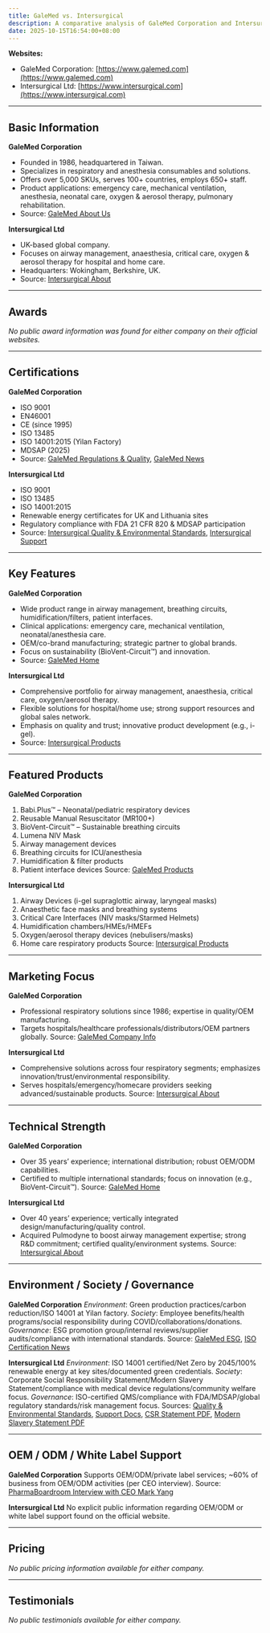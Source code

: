 ```yaml
---
title: GaleMed vs. Intersurgical
description: A comparative analysis of GaleMed Corporation and Intersurgical Ltd, two leading companies in the medical device industry specializing in respiratory and anesthesia products.
date: 2025-10-15T16:54:00+08:00
---
```


**Websites:**
- GaleMed Corporation: [https://www.galemed.com](https://www.galemed.com)
- Intersurgical Ltd: [https://www.intersurgical.com](https://www.intersurgical.com)

---

## Basic Information

**GaleMed Corporation**
- Founded in 1986, headquartered in Taiwan.
- Specializes in respiratory and anesthesia consumables and solutions.
- Offers over 5,000 SKUs, serves 100+ countries, employs 650+ staff.
- Product applications: emergency care, mechanical ventilation, anesthesia, neonatal care, oxygen & aerosol therapy, pulmonary rehabilitation.
- Source: [GaleMed About Us](https://www.galemed.com/en/company/about-us)

**Intersurgical Ltd**
- UK-based global company.
- Focuses on airway management, anaesthesia, critical care, oxygen & aerosol therapy for hospital and home care.
- Headquarters: Wokingham, Berkshire, UK.
- Source: [Intersurgical About](https://www.intersurgical.com)

---

## Awards

*No public award information was found for either company on their official websites.*

---

## Certifications

**GaleMed Corporation**
- ISO 9001
- EN46001
- CE (since 1995)
- ISO 13485
- ISO 14001:2015 (Yilan Factory)
- MDSAP (2025)
- Source: [GaleMed Regulations & Quality](https://www.galemed.com/en/company/regulations-quality), [GaleMed News](https://www.galemed.com/en/news)

**Intersurgical Ltd**
- ISO 9001
- ISO 13485
- ISO 14001:2015
- Renewable energy certificates for UK and Lithuania sites
- Regulatory compliance with FDA 21 CFR 820 & MDSAP participation
- Source: [Intersurgical Quality & Environmental Standards](https://www.intersurgical.com/info/quality-environmental-standards), [Intersurgical Support](https://www.intersurgical.com/support)

---

## Key Features

**GaleMed Corporation**
- Wide product range in airway management, breathing circuits, humidification/filters, patient interfaces.
- Clinical applications: emergency care, mechanical ventilation, neonatal/anesthesia care.
- OEM/co-brand manufacturing; strategic partner to global brands.
- Focus on sustainability (BioVent-Circuit™) and innovation.
- Source: [GaleMed Home](https://www.galemed.com)

**Intersurgical Ltd**
- Comprehensive portfolio for airway management, anaesthesia, critical care, oxygen/aerosol therapy.
- Flexible solutions for hospital/home use; strong support resources and global sales network.
- Emphasis on quality and trust; innovative product development (e.g., i-gel).
- Source: [Intersurgical Products](https://www.intersurgical.com/products)

---

## Featured Products

**GaleMed Corporation**
1. Babi.Plus™ – Neonatal/pediatric respiratory devices
2. Reusable Manual Resuscitator (MR100+)
3. BioVent-Circuit™ – Sustainable breathing circuits
4. Lumena NIV Mask
5. Airway management devices
6. Breathing circuits for ICU/anesthesia
7. Humidification & filter products
8. Patient interface devices
Source: [GaleMed Products](https://www.galemed.com/en/product-cate-first/breathing-circuit)

**Intersurgical Ltd**
1. Airway Devices (i-gel supraglottic airway, laryngeal masks)
2. Anaesthetic face masks and breathing systems
3. Critical Care Interfaces (NIV masks/Starmed Helmets)
4. Humidification chambers/HMEs/HMEFs
5. Oxygen/aerosol therapy devices (nebulisers/masks)
6. Home care respiratory products
Source: [Intersurgical Products](https://www.intersurgical.com/products)

---

## Marketing Focus

**GaleMed Corporation**
- Professional respiratory solutions since 1986; expertise in quality/OEM manufacturing.
- Targets hospitals/healthcare professionals/distributors/OEM partners globally.
Source: [GaleMed Company Info](https://www.galemed.com/en/company/about-us)

**Intersurgical Ltd**
- Comprehensive solutions across four respiratory segments; emphasizes innovation/trust/environmental responsibility.
- Serves hospitals/emergency/homecare providers seeking advanced/sustainable products.
Source: [Intersurgical About](https://www.intersurgical.com/info/about)

---

## Technical Strength

**GaleMed Corporation**
- Over 35 years’ experience; international distribution; robust OEM/ODM capabilities.
- Certified to multiple international standards; focus on innovation (e.g., BioVent-Circuit™).
Source: [GaleMed Home](https://www.galemed.com)

**Intersurgical Ltd**
- Over 40 years’ experience; vertically integrated design/manufacturing/quality control.
- Acquired Pulmodyne to boost airway management expertise; strong R&D commitment; certified quality/environment systems.
Source: [Intersurgical About](https://www.intersurgical.com/info/about)

---

## Environment / Society / Governance

**GaleMed Corporation**
*Environment*: Green production practices/carbon reduction/ISO 14001 at Yilan factory.
*Society*: Employee benefits/health programs/social responsibility during COVID/collaborations/donations.
*Governance*: ESG promotion group/internal reviews/supplier audits/compliance with international standards.
Source: [GaleMed ESG](https://www.galemed.com/en/company/esg), [ISO Certification News](https://www.galemed.com/en/new/galemed-yilan-factory-earns-iso-certification)

**Intersurgical Ltd**
*Environment*: ISO 14001 certified/Net Zero by 2045/100% renewable energy at key sites/documented green credentials.
*Society*: Corporate Social Responsibility Statement/Modern Slavery Statement/compliance with medical device regulations/community welfare focus.
*Governance*: ISO-certified QMS/compliance with FDA/MDSAP/global regulatory standards/risk management focus.
Sources:
[Quality & Environmental Standards](https://www.intersurgical.com/info/quality-environmental-standards),
[Support Docs](https://www.intersurgical.com/support),
[CSR Statement PDF](https://www.intersurgical.com/files/documents/corporate-social-responsibility-statement.pdf),
[Modern Slavery Statement PDF](https://www.intersurgical.com/files/documents/modern-slavery-act-statement.pdf)

---

## OEM / ODM / White Label Support

**GaleMed Corporation**
Supports OEM/ODM/private label services; ~60% of business from OEM/ODM activities (per CEO interview).
Source: [PharmaBoardroom Interview with CEO Mark Yang](https://pharmaboardroom.com/interviews/mark-yang-ceo-galemed-taiwan/)

**Intersurgical Ltd**
No explicit public information regarding OEM/ODM or white label support found on the official website.

---

## Pricing

*No public pricing information available for either company.*

---

## Testimonials

*No public testimonials available for either company.*
